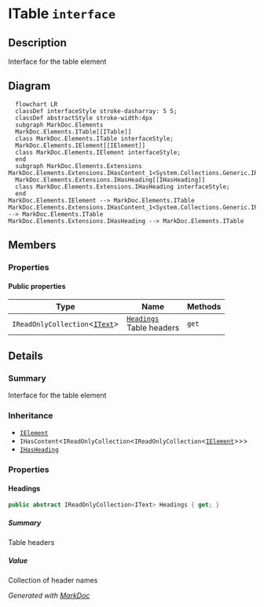 # ITable `interface`

## Description
Interface for the table element

## Diagram
```mermaid
  flowchart LR
  classDef interfaceStyle stroke-dasharray: 5 5;
  classDef abstractStyle stroke-width:4px
  subgraph MarkDoc.Elements
  MarkDoc.Elements.ITable[[ITable]]
  class MarkDoc.Elements.ITable interfaceStyle;
  MarkDoc.Elements.IElement[[IElement]]
  class MarkDoc.Elements.IElement interfaceStyle;
  end
  subgraph MarkDoc.Elements.Extensions
MarkDoc.Elements.Extensions.IHasContent_1<System.Collections.Generic.IReadOnlyCollection_1<System.Collections.Generic.IReadOnlyCollection_1[[IHasContent]]
  MarkDoc.Elements.Extensions.IHasHeading[[IHasHeading]]
  class MarkDoc.Elements.Extensions.IHasHeading interfaceStyle;
  end
MarkDoc.Elements.IElement --> MarkDoc.Elements.ITable
MarkDoc.Elements.Extensions.IHasContent_1<System.Collections.Generic.IReadOnlyCollection_1<System.Collections.Generic.IReadOnlyCollection_1 --> MarkDoc.Elements.ITable
MarkDoc.Elements.Extensions.IHasHeading --> MarkDoc.Elements.ITable
```

## Members
### Properties
#### Public  properties
| Type | Name | Methods |
| --- | --- | --- |
| `IReadOnlyCollection`&lt;[`IText`](./IText.md)&gt; | [`Headings`](#headings)<br>Table headers | `get` |

## Details
### Summary
Interface for the table element

### Inheritance
 - [
`IElement`
](./IElement.md)
 - `IHasContent`&lt;`IReadOnlyCollection`&lt;`IReadOnlyCollection`&lt;[`IElement`](./IElement.md)&gt;&gt;&gt;
 - [
`IHasHeading`
](extensions/IHasHeading.md)

### Properties
#### Headings
```csharp
public abstract IReadOnlyCollection<IText> Headings { get; }
```
##### Summary
Table headers

##### Value
Collection of header names

*Generated with* [*MarkDoc*](https://github.com/hailstorm75/MarkDoc.Core)
